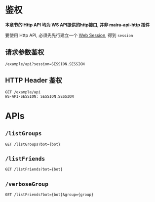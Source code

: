 # 鉴权

**本章节的 Http API 均为 WS API提供的http接口, 并非 maira-api-http 插件**

要使用 Http API, 必须先先行建立一个 [Web Session](API.md#鉴权), 得到 `session`

## 请求参数鉴权
```text
/example/api?session=SESSION.SESSION
```

## HTTP Header 鉴权
```text
GET /example/api
WS-API-SESSION: SESSION.SESSION

```

# APIs

## `/listGroups`
`GET /listGroups?bot={bot}`


## `/listFriends`
`GET /listFriends?bot={bot}`


## `/verboseGroup`
`GET /listFriends?bot={bot}&group={group}`

